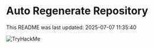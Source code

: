 # Auto Regenerate Repository

This README was last updated: 2025-07-07 11:35:40

 ![TryHackMe](https://tryhackme.com/badge/533634)